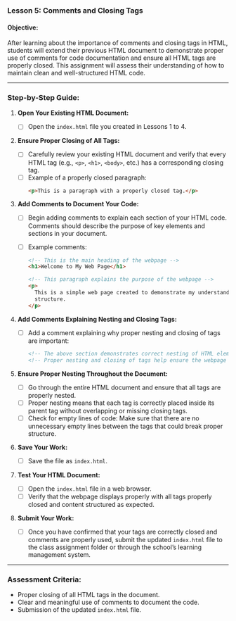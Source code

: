 ### Lesson 5: Comments and Closing Tags

#### **Objective:**

After learning about the importance of comments and closing tags in HTML, students will extend their previous HTML document to demonstrate proper use of comments for code documentation and ensure all HTML tags are properly closed. This assignment will assess their understanding of how to maintain clean and well-structured HTML code.

---

### **Step-by-Step Guide:**

1. **Open Your Existing HTML Document:**

   - [ ] Open the `index.html` file you created in Lessons 1 to 4.

2. **Ensure Proper Closing of All Tags:**

   - [ ] Carefully review your existing HTML document and verify that every HTML tag (e.g., `<p>`, `<h1>`, `<body>`, etc.) has a corresponding closing tag.
   - [ ] Example of a properly closed paragraph:
     ```html
     <p>This is a paragraph with a properly closed tag.</p>
     ```

3. **Add Comments to Document Your Code:**

   - [ ] Begin adding comments to explain each section of your HTML code. Comments should describe the purpose of key elements and sections in your document.
   - [ ] Example comments:

     ```html
     <!-- This is the main heading of the webpage -->
     <h1>Welcome to My Web Page</h1>

     <!-- This paragraph explains the purpose of the webpage -->
     <p>
       This is a simple web page created to demonstrate my understanding of HTML
       structure.
     </p>
     ```

4. **Add Comments Explaining Nesting and Closing Tags:**

   - [ ] Add a comment explaining why proper nesting and closing of tags are important:
     ```html
     <!-- The above section demonstrates correct nesting of HTML elements within a <div> tag -->
     <!-- Proper nesting and closing of tags help ensure the webpage is rendered correctly in all browsers. -->
     ```

5. **Ensure Proper Nesting Throughout the Document:**

   - [ ] Go through the entire HTML document and ensure that all tags are properly nested.
   - [ ] Proper nesting means that each tag is correctly placed inside its parent tag without overlapping or missing closing tags.
   - [ ] Check for empty lines of code: Make sure that there are no unnecessary empty lines between the tags that could break proper structure.

6. **Save Your Work:**

   - [ ] Save the file as `index.html`.

7. **Test Your HTML Document:**

   - [ ] Open the `index.html` file in a web browser.
   - [ ] Verify that the webpage displays properly with all tags properly closed and content structured as expected.

8. **Submit Your Work:**
   - [ ] Once you have confirmed that your tags are correctly closed and comments are properly used, submit the updated `index.html` file to the class assignment folder or through the school’s learning management system.

---

### **Assessment Criteria:**

- Proper closing of all HTML tags in the document.
- Clear and meaningful use of comments to document the code.
- Submission of the updated `index.html` file.
